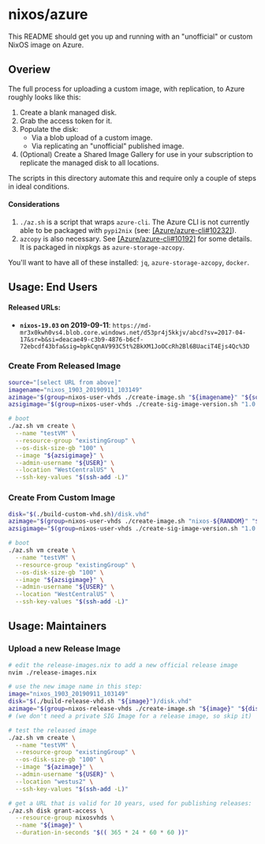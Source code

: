 # nixos/azure

This README should get you up and running with an "unofficial" or custom NixOS image on Azure.

## Overiew

The full process for uploading a custom image, with replication, to Azure roughly looks like this:

1. Create a blank managed disk.
2. Grab the access token for it.
3. Populate the disk:
   * Via a blob upload of a custom image.
   * Via replicating an "unofficial" published image.
4. (Optional) Create a Shared Image Gallery for use in your subscription to replicate the managed disk to all locations.

The scripts in this directory automate this and require only a couple of steps in ideal conditions.

#### Considerations

1. `./az.sh` is a script that wraps `azure-cli`. The Azure CLI is not currently able to be packaged with `pypi2nix` (see: [\[Azure/azure-cli#10232\]](https://github.com/Azure/azure-cli/issues/10232)).
2. `azcopy` is also necessary. See [\[Azure/azure-cli#10192\]](https://github.com/Azure/azure-cli/issues/10192) for some details. It is packaged in nixpkgs as `azure-storage-azcopy`.

You'll want to have all of these installed: `jq`, `azure-storage-azcopy`, `docker`.

## **Usage**: End Users

#### Released URLs:

* **`nixos-19.03` on 2019-09-11**: `https://md-mr3x0kwh0vs4.blob.core.windows.net/d53pr4j5kkjv/abcd?sv=2017-04-17&sr=b&si=deacae49-c3b9-4876-b6cf-72ebcdf43bfa&sig=bpkCqnAV993C5t%2BkXM1JoOCcRh2Bl6BUaciT4Ejs4Qc%3D`

### Create From Released Image
```bash
source="[select URL from above]"
imagename="nixos_1903_20190911_103149"
azimage="$(group=nixos-user-vhds ./create-image.sh "${imagename}" "${source}")"
azsigimage="$(group=nixos-user-vhds ./create-sig-image-version.sh "1.0.0" "${azimage}")"

# boot
./az.sh vm create \
  --name "testVM" \
  --resource-group "existingGroup" \
  --os-disk-size-gb "100" \
  --image "${azsigimage}" \
  --admin-username "${USER}" \
  --location "WestCentralUS" \
  --ssh-key-values "$(ssh-add -L)"
```

### Create From Custom Image
```bash
disk="$(./build-custom-vhd.sh)/disk.vhd"
azimage="$(group=nixos-user-vhds ./create-image.sh "nixos-${RANDOM}" "${disk}")"
azsigimage="$(group=nixos-user-vhds ./create-sig-image-version.sh "1.0.0" "${azimage}")"

# boot
./az.sh vm create \
  --name "testVM" \
  --resource-group "existingGroup" \
  --os-disk-size-gb "100" \
  --image "${azsigimage}" \
  --admin-username "${USER}" \
  --location "WestCentralUS" \
  --ssh-key-values "$(ssh-add -L)"
```

## **Usage**: Maintainers

### Upload a new Release Image
```bash
# edit the release-images.nix to add a new official release image
nvim ./release-images.nix

# use the new image name in this step:
image="nixos_1903_20190911_103149"
disk="$(./build-release-vhd.sh "${image}")/disk.vhd"
azimage="$(group=nixos-release-vhds ./create-image.sh "${image}" "${disk}")"
# (we don't need a private SIG Image for a release image, so skip it)

# test the released image
./az.sh vm create \
  --name "testVM" \
  --resource-group "existingGroup" \
  --os-disk-size-gb "100" \
  --image "${azimage}" \
  --admin-username "${USER}" \
  --location "westus2" \
  --ssh-key-values "$(ssh-add -L)"

# get a URL that is valid for 10 years, used for publishing releases:
./az.sh disk grant-access \
  --resource-group nixosvhds \
  --name "${image}" \
  --duration-in-seconds "$(( 365 * 24 * 60 * 60 ))"
```

